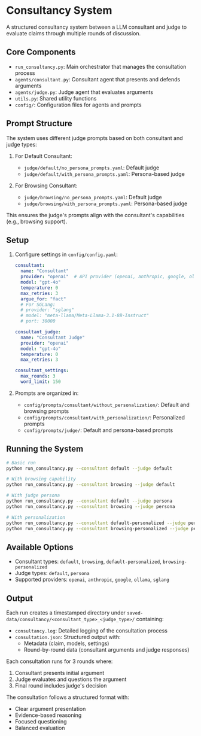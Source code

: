 # Consultancy System
A structured consultancy system between a LLM consultant and judge to evaluate claims through multiple rounds of discussion.

## Core Components
- `run_consultancy.py`: Main orchestrator that manages the consultation process
- `agents/consultant.py`: Consultant agent that presents and defends arguments
- `agents/judge.py`: Judge agent that evaluates arguments
- `utils.py`: Shared utility functions
- `config/`: Configuration files for agents and prompts

## Prompt Structure
The system uses different judge prompts based on both consultant and judge types:

1. For Default Consultant:
   - `judge/default/no_persona_prompts.yaml`: Default judge
   - `judge/default/with_persona_prompts.yaml`: Persona-based judge

2. For Browsing Consultant:
   - `judge/browsing/no_persona_prompts.yaml`: Default judge
   - `judge/browsing/with_persona_prompts.yaml`: Persona-based judge

This ensures the judge's prompts align with the consultant's capabilities (e.g., browsing support).

## Setup
1. Configure settings in `config/config.yaml`:
   ```yaml
   consultant:
     name: "Consultant"
     provider: "openai"  # API provider (openai, anthropic, google, ollama, sglang)
     model: "gpt-4o"
     temperature: 0
     max_retries: 3
     argue_for: "fact"
     # For SGLang:
     # provider: "sglang"
     # model: "meta-llama/Meta-Llama-3.1-8B-Instruct"
     # port: 30000

   consultant_judge:
     name: "Consultant Judge"
     provider: "openai"
     model: "gpt-4o"
     temperature: 0
     max_retries: 3

   consultant_settings:
     max_rounds: 3
     word_limit: 150
   ```

2. Prompts are organized in:
   - `config/prompts/consultant/without_personalization/`: Default and browsing prompts
   - `config/prompts/consultant/with_personalization/`: Personalized prompts
   - `config/prompts/judge/`: Default and persona-based prompts

## Running the System
```bash
# Basic run
python run_consultancy.py --consultant default --judge default

# With browsing capability
python run_consultancy.py --consultant browsing --judge default

# With judge persona
python run_consultancy.py --consultant default --judge persona
python run_consultancy.py --consultant browsing --judge persona

# With personalization
python run_consultancy.py --consultant default-personalized --judge persona
python run_consultancy.py --consultant browsing-personalized --judge persona
```

## Available Options
- Consultant types: `default`, `browsing`, `default-personalized`, `browsing-personalized`
- Judge types: `default`, `persona`
- Supported providers: `openai`, `anthropic`, `google`, `ollama`, `sglang`

## Output
Each run creates a timestamped directory under `saved-data/consultancy/<consultant_type>_<judge_type>/` containing:
- `consultancy.log`: Detailed logging of the consultation process
- `consultation.json`: Structured output with:
  - Metadata (claim, models, settings)
  - Round-by-round data (consultant arguments and judge responses)

Each consultation runs for 3 rounds where:
1. Consultant presents initial argument
2. Judge evaluates and questions the argument
3. Final round includes judge's decision

The consultation follows a structured format with:
- Clear argument presentation
- Evidence-based reasoning
- Focused questioning
- Balanced evaluation